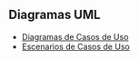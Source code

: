 ## Diagramas UML

* [Diagramas de Casos de Uso](Diagramas_CasosdeUso.md)
* [Escenarios de Casos de Uso](Escenarios_deCasosdeUso.md)
